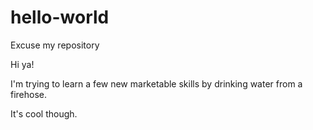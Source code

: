 # hello-world
Excuse my repository

Hi ya!

I'm trying to learn a few new marketable skills by drinking water from a firehose.

It's cool though.

